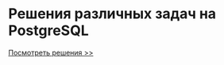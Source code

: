 # Решения различных задач на PostgreSQL  

[Посмотреть решения >>](https://github.com/rubussta/ex-ex-ex/blob/main/exercises.md)
